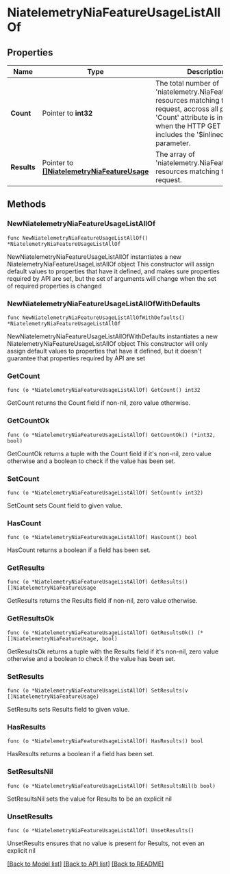 # NiatelemetryNiaFeatureUsageListAllOf

## Properties

Name | Type | Description | Notes
------------ | ------------- | ------------- | -------------
**Count** | Pointer to **int32** | The total number of &#39;niatelemetry.NiaFeatureUsage&#39; resources matching the request, accross all pages. The &#39;Count&#39; attribute is included when the HTTP GET request includes the &#39;$inlinecount&#39; parameter. | [optional] 
**Results** | Pointer to [**[]NiatelemetryNiaFeatureUsage**](niatelemetry.NiaFeatureUsage.md) | The array of &#39;niatelemetry.NiaFeatureUsage&#39; resources matching the request. | [optional] 

## Methods

### NewNiatelemetryNiaFeatureUsageListAllOf

`func NewNiatelemetryNiaFeatureUsageListAllOf() *NiatelemetryNiaFeatureUsageListAllOf`

NewNiatelemetryNiaFeatureUsageListAllOf instantiates a new NiatelemetryNiaFeatureUsageListAllOf object
This constructor will assign default values to properties that have it defined,
and makes sure properties required by API are set, but the set of arguments
will change when the set of required properties is changed

### NewNiatelemetryNiaFeatureUsageListAllOfWithDefaults

`func NewNiatelemetryNiaFeatureUsageListAllOfWithDefaults() *NiatelemetryNiaFeatureUsageListAllOf`

NewNiatelemetryNiaFeatureUsageListAllOfWithDefaults instantiates a new NiatelemetryNiaFeatureUsageListAllOf object
This constructor will only assign default values to properties that have it defined,
but it doesn't guarantee that properties required by API are set

### GetCount

`func (o *NiatelemetryNiaFeatureUsageListAllOf) GetCount() int32`

GetCount returns the Count field if non-nil, zero value otherwise.

### GetCountOk

`func (o *NiatelemetryNiaFeatureUsageListAllOf) GetCountOk() (*int32, bool)`

GetCountOk returns a tuple with the Count field if it's non-nil, zero value otherwise
and a boolean to check if the value has been set.

### SetCount

`func (o *NiatelemetryNiaFeatureUsageListAllOf) SetCount(v int32)`

SetCount sets Count field to given value.

### HasCount

`func (o *NiatelemetryNiaFeatureUsageListAllOf) HasCount() bool`

HasCount returns a boolean if a field has been set.

### GetResults

`func (o *NiatelemetryNiaFeatureUsageListAllOf) GetResults() []NiatelemetryNiaFeatureUsage`

GetResults returns the Results field if non-nil, zero value otherwise.

### GetResultsOk

`func (o *NiatelemetryNiaFeatureUsageListAllOf) GetResultsOk() (*[]NiatelemetryNiaFeatureUsage, bool)`

GetResultsOk returns a tuple with the Results field if it's non-nil, zero value otherwise
and a boolean to check if the value has been set.

### SetResults

`func (o *NiatelemetryNiaFeatureUsageListAllOf) SetResults(v []NiatelemetryNiaFeatureUsage)`

SetResults sets Results field to given value.

### HasResults

`func (o *NiatelemetryNiaFeatureUsageListAllOf) HasResults() bool`

HasResults returns a boolean if a field has been set.

### SetResultsNil

`func (o *NiatelemetryNiaFeatureUsageListAllOf) SetResultsNil(b bool)`

 SetResultsNil sets the value for Results to be an explicit nil

### UnsetResults
`func (o *NiatelemetryNiaFeatureUsageListAllOf) UnsetResults()`

UnsetResults ensures that no value is present for Results, not even an explicit nil

[[Back to Model list]](../README.md#documentation-for-models) [[Back to API list]](../README.md#documentation-for-api-endpoints) [[Back to README]](../README.md)


